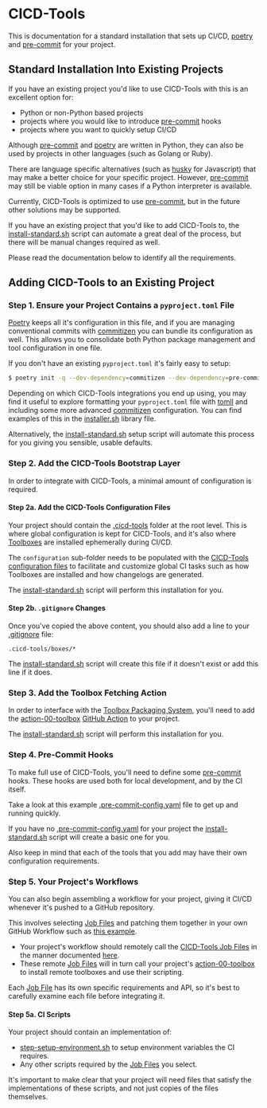 # CICD-Tools

This is documentation for a standard installation that sets up CI/CD, [poetry](https://python-poetry.org/) and [pre-commit](https://pre-commit.com/) for your project.

## Standard Installation Into Existing Projects

If you have an existing project you'd like to use CICD-Tools with this is an excellent option for:
- Python or non-Python based projects
- projects where you would like to introduce [pre-commit](https://pre-commit.com/) hooks
- projects where you want to quickly setup CI/CD

Although [pre-commit](https://pre-commit.com/) and [poetry](https://python-poetry.org/) are written in Python, they can also be used by projects in other languages (such as Golang or Ruby).

There are language specific alternatives (such as [husky](https://github.com/typicode/husky) for Javascript) that may make a better choice for your specific project.  However, [pre-commit](https://pre-commit.com/) may still be viable option in many cases if a Python interpreter is available.

Currently, CICD-Tools is optimized to use [pre-commit](https://pre-commit.com/), but in the future other solutions may be supported.

If you have an existing project that you'd like to add CICD-Tools to, the [install-standard.sh](../../scripts/install-standard.sh) script can automate a great deal of the process, but there will be manual changes required as well.

Please read the documentation below to identify all the requirements.

## Adding CICD-Tools to an Existing Project

### Step 1. Ensure your Project Contains a `pyproject.toml` File

[Poetry](https://python-poetry.org/) keeps all it's configuration in this file, and if you are managing conventional commits with [commitizen](https://pypi.org/project/commitizen/) you can bundle its configuration as well.  This allows you to consolidate both Python package management and tool configuration in one file.

If you don't have an existing `pyproject.toml` it's fairly easy to setup:

```bash
$ poetry init -q --dev-dependency=commitizen --dev-dependency=pre-commit
```

Depending on which CICD-Tools integrations you end up using, you may find it useful to explore formatting your `pyproject.toml` file with [tomll](https://github.com/pelletier/go-toml) and including some more advanced [commitizen](https://pypi.org/project/commitizen/) configuration.  You can find examples of this in the [installer.sh](../../scripts/libraries/installer.sh) library file.

Alternatively, the [install-standard.sh](../../scripts/install-standard.sh) setup script will automate this process for you giving you sensible, usable defaults.

### Step 2. Add the CICD-Tools Bootstrap Layer

In order to integrate with CICD-Tools, a minimal amount of configuration is required.

#### Step 2a. Add the CICD-Tools Configuration Files

Your project should contain the [.cicd-tools](../../.cicd-tools) folder at the root level.  This is where global configuration is kept for CICD-Tools, and it's also where [Toolboxes](../../cicd-tools/boxes) are installed ephemerally during CI/CD.

The `configuration` sub-folder needs to be populated with the [CICD-Tools configuration files](../../.cicd-tools/configuration) to facilitate and customize global CI tasks such as how Toolboxes are installed and how changelogs are generated.

The [install-standard.sh](../../scripts/install-standard.sh) script will perform this installation for you.

#### Step 2b. `.gitignore` Changes

Once you've copied the above content, you should also add a line to your [.gitignore](../../.gitignore) file:

```.gitignore
.cicd-tools/boxes/*
```

The [install-standard.sh](../../scripts/install-standard.sh) script will create this file if it doesn't exist or add this line if it does.

### Step 3. Add the Toolbox Fetching Action

In order to interface with the [Toolbox Packaging System](../../cicd-tools/boxes), you'll need to add the [action-00-toolbox](../../{{cookiecutter.project_slug}}/.github/actions/action-00-toolbox/action.yml) [GitHub Action](https://github.com/features/actions) to your project.

The [install-standard.sh](../../scripts/install-standard.sh) script will perform this installation for you.

### Step 4. Pre-Commit Hooks

To make full use of CICD-Tools, you'll need to define some [pre-commit](https://pre-commit.com/) hooks.  These hooks are used both for local development, and by the CI itself.

Take a look at this example [.pre-commit-config.yaml](../../{{cookiecutter.project_slug}}/.pre-commit-config.yaml) file to get up and running quickly.

If you have no [.pre-commit-config.yaml](../../{{cookiecutter.project_slug}}/.pre-commit-config.yaml) for your project the [install-standard.sh](../../scripts/install-standard.sh) script will create a basic one for you.

Also keep in mind that each of the tools that you add may have their own configuration requirements.

### Step 5. Your Project's Workflows

You can also begin assembling a workflow for your project, giving it CI/CD whenever it's pushed to a GitHub repository.

This involves selecting [Job Files](../../.github/workflows) and patching them together in your own GitHub Workflow such as [this example](../../{{cookiecutter.project_slug}}/.github/workflows/workflow-push.yml).

- Your project's workflow should remotely call the [CICD-Tools Job Files](../../.github/workflows) in the manner documented [here](https://docs.github.com/actions/using-workflows/reusing-workflows#calling-a-reusable-workflow).
- These remote [Job Files](../../.github/workflows) will in turn call your project's [action-00-toolbox](../../{{cookiecutter.project_slug}}/.github/actions/action-00-toolbox/action.yml) to install remote toolboxes and use their scripting.

Each [Job File](../../.github/workflows) has its own specific requirements and API, so it's best to carefully examine each file before integrating it.

#### Step 5a. CI Scripts

Your project should contain an implementation of:
- [step-setup-environment.sh](../../{{cookiecutter.project_slug}}/.github/scripts/step-setup-environment.sh) to setup environment variables the CI requires.
- Any other scripts required by the [Job Files](../../.github/workflows) you select.

It's important to make clear that your project will need files that satisfy the implementations of these scripts, and not just copies of the files themselves.
